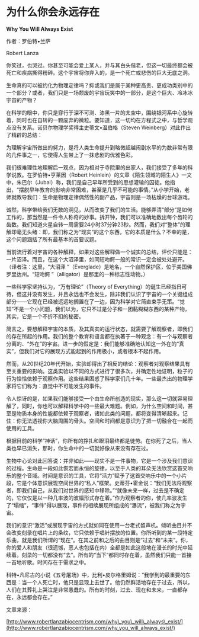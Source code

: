 # 为什么你会永远存在

**Why You Will Always Exist**

作者：罗伯特•兰萨

Robert Lanza

你笑过，也哭过。你甚至可能会爱上某人，并与其白头偕老，但这一切最终都会被死亡和疾病撕得粉碎。这个宇宙将你弃入的，是一个死亡或悲伤的巨大无底之洞。

生命真的可以被约化为物理定律吗？抑或我们是属于某种更高贵、更成功类别中的一个部分？或者，我们只是一场颓废的宇宙玩笑中的一部分，是这个巨大、冷冰冰宇宙的产物？

在科学的眼中，你只是穿行于深不可测、漆黑一片的太空中，围绕银河系中心旋转着，同时也在自转的一颗废弃的微粒。要知道，这一切均在方程式之中，与哲学观点没有关系。诺贝尔物理学奖得主史蒂文•温伯格（Steven Weinberg）对此作出了精辟的总结：

为理解宇宙所做出的努力，是将人类生命提升到略微超越闹剧水平的为数非常有限的几件事之一，它使得人生带上了一抹悲剧的优雅色彩。

我们很难理性地理解后一观点，因为相对于寺院里的出家人，我们接受了多年的科学说教。在罗伯特•亨莱因（Robert Heinlein）的文章《陌生领域的陌生人》一文中，朱巴尔（Jubal）称，我们是自己早年所受到的思想灌输的囚徒。他指出，“摆脱早年教育的影响非常困难，甚至是几乎不可能的事情。”从小学开始，老师就教导我们：生命是物理定律偶然性的副产品，宇宙则是一场枯燥的台球游戏。

诚然，科学带给我们无数的洞见，从而改变了我们的生活。能够弄清“部分”是如何工作的，那当然是一件令人称奇的妙事。拆开钟，我们可以准确地数出每个齿轮的齿数。我们知道火星自转一周需要24小时37分钟23秒。然而，我们对“整体”的理解却毫无头绪：即，我们称之为“现实”的这个东西，它的本质是什么？不幸的是，这个问题涵括了所有最基本的首要议题。

当前流行着对宇宙的各种解释，如果对这些解释做一个诚实的总结，评价只能是：一片沼泽。而且，在这个大沼泽里，如同短吻鳄一般的常识一定会被处处避开。（译者注：这里，“大沼泽 ”（Everglade）是地名，一个自然保护区，位于美国佛罗里达州。“短吻鳄 ”（alligator）是那里的一种标志性动物。）

一些科学家坚持认为，“万有理论”（Theory of Everything）的诞生已经指日可待，但这并没有发生，并且永远也不会发生，除非我们认识了宇宙的一个关键组成部分——它现在已经被远远地搁置在了一边，因为科学对它简直束手无策。“觉知”不是一个小问题，我们以为，它只不过是分子和一团黏糊糊东西的某种产物，其实，它是一个不折不扣的秘密。

简言之，要想解释宇宙的本质，及其真实的运行状态，就需要了解观察者，即我们的存在所起的作用。我们的整个教育和语言都在执著于一种观念：有一个与观察者分离的、“外在”的宇宙。进一步的假定是：我们能够准确地认知这一外在的“真实”，但我们对它的展现方式能起到的作用极小，或者根本不起作用。

然而，从20世纪20年代开始，实验却得出了相反的结论：观察者对观察结果具有至关重要的影响。这类实验以不同的方式进行了很多次，并确定性地证明，粒子的行为恰恰依赖于观察作用。这些结果困惑了科学家们几十年。一些最杰出的物理学家将它们称为：直觉中不可能发生的事件。

令人惊讶的是，如果我们能够接受一个由生命所创造的现实，那么这一切就容易理解了，同时，你也可以解释科学中的一些最大难题。例如，为什么空间和时间，甚至是物质本身的性能都依赖于观察者，诸如此类的问题，都将变得清晰起来。记住：你无法透视你大脑周围的骨头。空间和时间都是意识为了把一切融合在一起而使用的工具。

根据目前的科学“神话”，你所有的挣扎和眼泪最终都是徒劳。在你死了之后，当人类也早已消失，那时，你生命中的一切就好像从来没有存在过。

生物中心论对此回答说：并非如此——现实不是一件事物，它是一个涉及我们意识的过程。生命是一段如此恢宏而永恒的旋律，以至于人类的耳朵无法欣赏这首交响乐的整个音域。时间是意识的工具，它将“活力”赋予了这首交响乐中的一个小片段，它是个体意识展现空间世界的“私人”框架。史蒂芬•霍金说：“我们无法将观察者，即我们自己，从我们对世界的感知中移除。”“就像未来一样，过去是不确定的，它仅仅是以一种几率波的波幅形式存在着。”作为观察者的你，使几率波发生了“塌缩”，“事件”得以展现，事件的相续展现所组成的“瀑流”，被我们称之为宇宙。

我们的意识“激活”或展现宇宙的方式就如同在使用一台老式留声机。倾听曲目并不会改变刻录在唱片上的条纹，它只依赖于唱针摆放的位置。你所听到的某一段特定乐曲，就是我们所谓的“现在”。在其之前和之后的曲目则是“过去”和“未来”。你，你的爱人和朋友（很遗憾，恶人也包括在内）全都是如此这般地在漫长的时光中延续着。刻录的一切都没有“去”。所有的“当下”都同时存在着，虽然我们只能一首接一首地听歌。时间存在于需求之中。

科特•凡尼古的小说《五号屠场》中，比利•皮尔格里姆说：“我学到的最重要的东西是：当一个人死亡时，他只是显现上去世了。他仍然鲜活地存在于过去，所以，人们在其葬礼上哭泣是非常愚蠢的。所有的时刻，过去、现在和未来，一直都存在，永远都会存在。”

文章来源：

[http://www.robertlanzabiocentrism.com/why\_you\_will\_always\_exist/](http://www.robertlanzabiocentrism.com/why_you_will_always_exist/)

